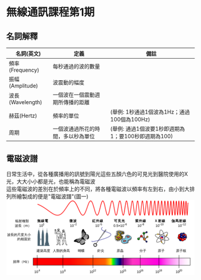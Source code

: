 # 無線通訊課程第1期

## 名詞解釋
名詞(英文)         | 定義                            |備註
--------           | ------                         |-------
頻率(Frequency)     | 每秒通過的波的數量              |
振幅(Amplitude)     | 波震動的幅度                    |
波長(Wavelength)    | 一個波在一個震動週期所傳播的距離  |
赫茲(Hertz)         | 頻率的單位                      | (舉例: 1秒通過1個波為1Hz；通過100個為100Hz)
周期                | 一個波通過所花的時間，多以秒為單位| (舉例: 通過1個波要1秒即週期為1；要100秒即週期為100)
## 電磁波譜
日常生活中，從各種廣播用的訊號到陽光這些五顏六色的可見光到醫院使用的X光，大大小小都是光，也能稱為電磁波  
這些電磁波的差別在於頻率上的不同，將各種電磁波以頻率有左到右，由小到大排列所繪製成的便是"電磁波譜"(圖一)
!["圖一"](pic/光譜.png)



